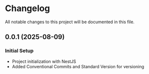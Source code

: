 # Changelog

All notable changes to this project will be documented in this file.

## 0.0.1 (2025-08-09)

### Initial Setup

- Project initialization with NestJS
- Added Conventional Commits and Standard Version for versioning
